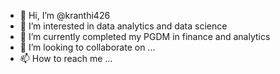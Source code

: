 - 👋 Hi, I’m @kranthi426
- 👀 I’m interested in data analytics and data science
- 🌱 I’m currently completed my PGDM in finance and analytics
- 💞️ I’m looking to collaborate on ...
- 📫 How to reach me ...

<!---
kranthi426/kranthi426 is a ✨ special ✨ repository because its `README.md` (this file) appears on your GitHub profile.
You can click the Preview link to take a look at your changes.
--->
